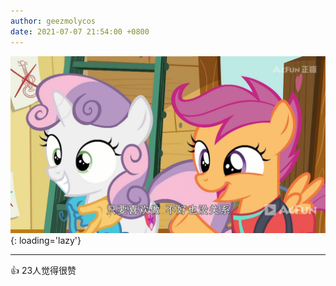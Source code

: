 ```yaml
---
author: geezmolycos
date: 2021-07-07 21:54:00 +0800
---
```


![](/images/qq-zone/2021-07-07-pony.jpg){: loading='lazy'}

---
👍 23人觉得很赞
